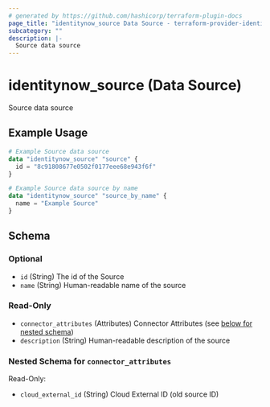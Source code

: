 ```yaml
---
# generated by https://github.com/hashicorp/terraform-plugin-docs
page_title: "identitynow_source Data Source - terraform-provider-identitynow"
subcategory: ""
description: |-
  Source data source
---
```


# identitynow_source (Data Source)

Source data source

## Example Usage

```terraform
# Example Source data source
data "identitynow_source" "source" {
  id = "8c91808677e0502f0177eee68e943f6f"
}

# Example Source data source by name
data "identitynow_source" "source_by_name" {
  name = "Example Source"
}
```

<!-- schema generated by tfplugindocs -->
## Schema

### Optional

- `id` (String) The id of the Source
- `name` (String) Human-readable name of the source

### Read-Only

- `connector_attributes` (Attributes) Connector Attributes (see [below for nested schema](#nestedatt--connector_attributes))
- `description` (String) Human-readable description of the source

<a id="nestedatt--connector_attributes"></a>
### Nested Schema for `connector_attributes`

Read-Only:

- `cloud_external_id` (String) Cloud External ID (old source ID)

